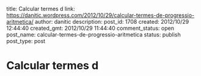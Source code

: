title: Calcular termes d
link: https://danitic.wordpress.com/2012/10/29/calcular-termes-de-progressio-aritmetica/
author: danitic
description: 
post_id: 1708
created: 2012/10/29 12:44:40
created_gmt: 2012/10/29 11:44:40
comment_status: open
post_name: calcular-termes-de-progressio-aritmetica
status: publish
post_type: post

# Calcular termes d

